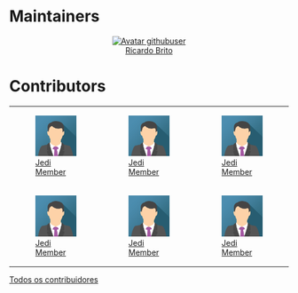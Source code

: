 # Maintainers
<div>
  <figure align="center">
    <a href="https://github.com/britodfbr">
      <img src="https://avatars.githubusercontent.com/u/3737857?s=400&u=ec358251a91cd139986b919c189948ec372666d4&v=4" width="100px" alt="Avatar githubuser">
      <figcaption>Ricardo Brito</figcaption>
    </a>
  </figure>
</div>

# Contributors

<table>
  <tr>
  <td>
    <figure class="card">
      <a href="https://github.com/incolume-jedi">
        <img src="../asserts/img/img_avatar.png" width="100px" alt="Avatar githubuser">
        <figcaption class="container">Jedi Member</figcaption>
      </a>
    </figure>
  </td>
  <td>
    <figure class="card">
      <a href="https://github.com/incolume-jedi">
        <img src="../asserts/img/img_avatar.png" width="100px" alt="Avatar githubuser">
        <figcaption class="container">Jedi Member</figcaption>
      </a>
    </figure>
  </td>
  <td>
    <figure class="card">
      <a href="https://github.com/incolume-jedi">
        <img src="../asserts/img/img_avatar.png" width="100px" alt="Avatar githubuser">
        <figcaption class="container">Jedi Member</figcaption>
      </a>
    </figure>
  </td>
  </tr>
  <tr>
  <td>
    <figure class="card">
      <a href="https://github.com/incolume-jedi">
        <img src="../asserts/img/img_avatar.png" width="100px" alt="Avatar githubuser">
        <figcaption class="container">Jedi Member</figcaption>
      </a>
    </figure>
  </td>
  <td>
    <figure class="card">
      <a href="https://github.com/incolume-jedi">
        <img src="../asserts/img/img_avatar.png" width="100px" alt="Avatar githubuser">
        <figcaption class="container">Jedi Member</figcaption>
      </a>
    </figure>
  </td>
  <td>
    <figure class="card">
      <a href="https://github.com/incolume-jedi">
        <img src="../asserts/img/img_avatar.png" width="100px" alt="Avatar githubuser">
        <figcaption class="container">Jedi Member</figcaption>
      </a>
    </figure>
  </td>
  </tr>
</table>

[Todos os contribuidores](https://github.com/incolume-jedi/coding-dojo/activity)
